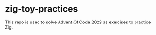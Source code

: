 # zig-toy-practices

This repo is used to solve [Advent Of Code 2023](https://adventofcode.com/2023) as exercises to practice Zig.
